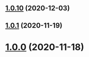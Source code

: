 ## [1.0.10](https://github.com/z704600202qj/iparking/compare/v1.0.1...v1.0.10) (2020-12-03)



## [1.0.1](https://github.com/z704600202qj/iparking/compare/1.0.0...v1.0.1) (2020-11-19)



# [1.0.0](https://github.com/z704600202qj/iparking/compare/0.2.0...1.0.0) (2020-11-18)



